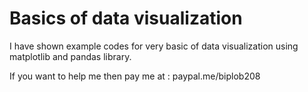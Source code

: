 # Basics of data visualization

I have shown example codes for very basic of data visualization using matplotlib and pandas library.

If you want to help me then pay me at : paypal.me/biplob208

